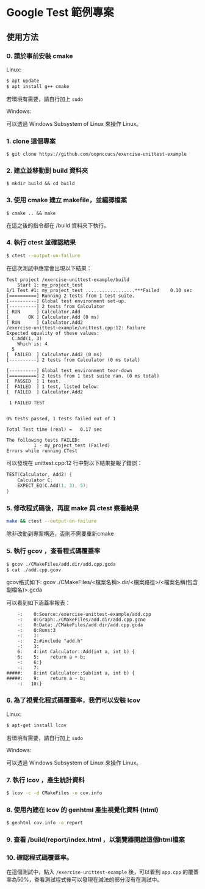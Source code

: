 # Google Test 範例專案

## 使用方法

### 0. 請於事前安裝 cmake

Linux:

```sh
$ apt update
$ apt install g++ cmake
```

若環境有需要，請自行加上 `sudo`

Windows:

可以透過 Windows Subsystem of Linux 來操作 Linux。

### 1. clone 這個專案

```shell
$ git clone https://github.com/oopnccucs/exercise-unittest-example
```

### 2. 建立並移動到 build 資料夾

```shell
$ mkdir build && cd build
```

### 3. 使用 cmake 建立 makefile，並編譯檔案

```shell
$ cmake .. && make
```

在這之後的指令都在 /build 資料夾下執行。

### 4. 執行 ctest 並確認結果

```sh
$ ctest --output-on-failure
```

在這次測試中應當會出現以下結果：

```
Test project /exercise-unittest-example/build
    Start 1: my_project_test
1/1 Test #1: my_project_test ..................***Failed    0.10 sec
[==========] Running 2 tests from 1 test suite.
[----------] Global test environment set-up.
[----------] 2 tests from Calculator
[ RUN      ] Calculator.Add
[       OK ] Calculator.Add (0 ms)
[ RUN      ] Calculator.Add2
/exercise-unittest-example/unittest.cpp:12: Failure
Expected equality of these values:
  C.Add(1, 3)
    Which is: 4
  5
[  FAILED  ] Calculator.Add2 (0 ms)
[----------] 2 tests from Calculator (0 ms total)

[----------] Global test environment tear-down
[==========] 2 tests from 1 test suite ran. (0 ms total)
[  PASSED  ] 1 test.
[  FAILED  ] 1 test, listed below:
[  FAILED  ] Calculator.Add2

 1 FAILED TEST


0% tests passed, 1 tests failed out of 1

Total Test time (real) =   0.17 sec

The following tests FAILED:
          1 - my_project_test (Failed)
Errors while running CTest
```

可以發現在 unittest.cpp:12 行中對以下結果提報了錯誤：

```cpp
TEST(Calculator, Add2) {
    Calculator C;
    EXPECT_EQ(C.Add(1, 3), 5);
}
```

### 5. 修改程式碼後，再度 make 與 ctest 察看結果

```sh
make && ctest --output-on-failure
```
除非改動到專案構造，否則不需要重新cmake

### 5. 執行 gcov ，查看程式碼覆蓋率

```sh
$ gcov ./CMakeFiles/add.dir/add.cpp.gcda 
$ cat ./add.cpp.gcov
```
gcov格式如下:
gcov ./CMakeFiles/<檔案名稱>.dir/<檔案路徑>/<檔案名稱(包含副檔名)>.gcda

可以看到如下涵蓋率報表：

```
    -:    0:Source:/exercise-unittest-example/add.cpp
    -:    0:Graph:./CMakeFiles/add.dir/add.cpp.gcno
    -:    0:Data:./CMakeFiles/add.dir/add.cpp.gcda
    -:    0:Runs:3
    -:    1:
    -:    2:#include "add.h"
    -:    3:
    6:    4:int Calculator::Add(int a, int b) {
    6:    5:    return a + b;
    -:    6:}
    -:    7:
#####:    8:int Calculator::Sub(int a, int b) {
#####:    9:    return a - b;
    -:   10:}
```

### 6. 為了視覺化程式碼覆蓋率，我們可以安裝 lcov 

Linux:

```sh
$ apt-get install lcov
```

若環境有需要，請自行加上 `sudo`

Windows:

可以透過 Windows Subsystem of Linux 來操作 Linux。

### 7. 執行 lcov ，產生統計資料

```sh
$ lcov -c -d CMakeFiles -o cov.info
```

### 8. 使用內建在 lcov 的 genhtml 產生視覺化資料 (html)

```sh
$ genhtml cov.info -o report
```

### 9. 查看 /build/report/index.html ，以瀏覽器開啟這個html檔案

### 10. 確認程式碼覆蓋率。
    
在這個測試中，點入 `/exercise-unittest-example` 後，可以看到 `app.cpp` 的覆蓋率為50%，查看測試程式後可以發現在減法的部分沒有在測試中。